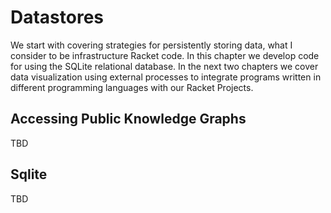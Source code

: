 # Datastores

We start with covering strategies for persistently storing data, what I consider to be infrastructure Racket code. In this chapter we develop code for using the SQLite relational database. In the next two chapters we cover data visualization using external processes to integrate programs written in different programming languages with our Racket Projects.


## Accessing Public Knowledge Graphs

TBD

## Sqlite

TBD


